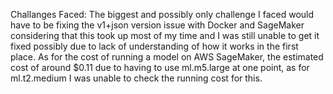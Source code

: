 Challanges Faced:
The biggest and possibly only challenge I faced would have to be fixing the v1+json version issue with Docker and SageMaker considering that this took up most of my time and I was still unable to get it fixed possibly due to lack of understanding of how it works in the first place.
As for the cost of running a model on AWS SageMaker, the estimated cost of around $0.11 due to having to use ml.m5.large at one point, as for ml.t2.medium I was unable to check the running cost for this.
